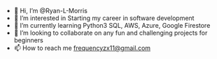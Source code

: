 - 👋 Hi, I’m @Ryan-L-Morris
- 👀 I’m interested in Starting my career in software development
- 🌱 I’m currently learning Python3 SQL, AWS, Azure, Google Firestore
- 💞️ I’m looking to collaborate on any fun and challenging projects for beginners
- 📫 How to reach me frequencyzx11@gmail.com

<!---
Ryan-L-Morris/Ryan-L-Morris is a ✨ special ✨ repository because its `README.md` (this file) appears on your GitHub profile.
You can click the Preview link to take a look at your changes.
--->
